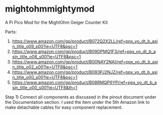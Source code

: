 # mightohmmightymod
A Pi Pico Mod for the MightOhm Geiger Counter Kit

Parts:

1) https://www.amazon.com/gp/product/B072Q2X2LL/ref=ppx_yo_dt_b_asin_title_o09_s00?ie=UTF8&psc=1
2) https://www.amazon.com/gp/product/B09DPMQ1F3/ref=ppx_yo_dt_b_asin_title_o08_s00?ie=UTF8&psc=1
3) https://www.amazon.com/gp/product/B00NAY2NAI/ref=ppx_yo_dt_b_asin_title_o02_s00?ie=UTF8&psc=1
4) https://www.amazon.com/gp/product/B093PJ2NJZ/ref=ppx_yo_dt_b_asin_title_o00_s00?ie=UTF8&psc=1
5) https://www.amazon.com/gp/product/B08RMQP6YP/ref=ppx_yo_dt_b_asin_title_o00_s00?ie=UTF8&th=1

Step 1) Connect all components as discussed in the pinout document under the Documentation section. I used the item under the 5th Amazon link to make detachable cables for easy component replacement. 
